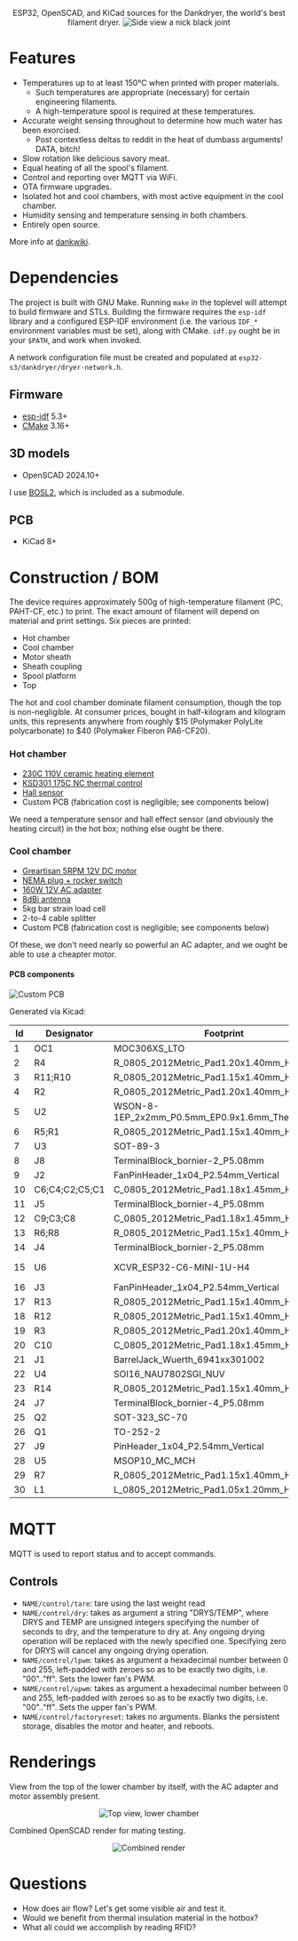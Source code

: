 <p align="center">
ESP32, OpenSCAD, and KiCad sources for the Dankdryer, the world's best filament dryer.
 <img alt="Side view" src="images/render.png"/>
 a nick black joint
</p>

# Features

* Temperatures up to at least 150℃  when printed with proper materials.
  * Such temperatures are appropriate (necessary) for certain engineering filaments.
  * A high-temperature spool is required at these temperatures.
* Accurate weight sensing throughout to determine how much water has been exorcised.
  * Post contextless deltas to reddit in the heat of dumbass arguments! DATA, bitch!
* Slow rotation like delicious savory meat.
* Equal heating of all the spool's filament.
* Control and reporting over MQTT via WiFi.
* OTA firmware upgrades.
* Isolated hot and cool chambers, with most active equipment in the cool chamber.
* Humidity sensing and temperature sensing in both chambers.
* Entirely open source.

More info at [dankwiki](https://nick-black.com/dankwiki/index.php/Dankdryer).

# Dependencies

The project is built with GNU Make.
Running `make` in the toplevel will attempt to build firmware and STLs.
Building the firmware requires the `esp-idf` library and a configured
ESP-IDF environment (i.e. the various `IDF_*` environment variables
must be set), along with CMake. `idf.py` ought be in your `$PATH`,
and work when invoked.

A network configuration file must be created and populated at
`esp32-s3/dankdryer/dryer-network.h`.

## Firmware
* [esp-idf](https://github.com/espressif/esp-idf) 5.3+
* [CMake](https://gitlab.kitware.com/cmake/cmake) 3.16+

## 3D models
* OpenSCAD 2024.10+

I use
[BOSL2](https://github.com/BelfrySCAD/BOSL2), which
is included as a submodule.

## PCB
* KiCad 8+

# Construction / BOM

The device requires approximately 500g of high-temperature filament (PC,
PAHT-CF, etc.) to print. The exact amount of filament will depend on
material and print settings. Six pieces are printed:

 * Hot chamber
 * Cool chamber
 * Motor sheath
 * Sheath coupling
 * Spool platform
 * Top

The hot and cool chamber dominate filament consumption, though
the top is non-negligible. At consumer prices, bought in half-kilogram
and kilogram units, this represents anywhere from roughly $15 (Polymaker
PolyLite polycarbonate) to $40 (Polymaker Fiberon PA6-CF20).

### Hot chamber

* [230C 110V ceramic heating element](https://www.amazon.com/dp/B0BXNPXXYW)
* [KSD301 175C NC thermal control](https://www.aliexpress.us/item/2251832675942217.html)
* [Hall sensor](https://www.digikey.com/en/products/detail/diodes-incorporated/AH3712Q-P-B/19920700)
* Custom PCB (fabrication cost is negligible; see components below)

We need a temperature sensor and hall effect sensor (and obviously the
heating circuit) in the hot box; nothing else ought be there.

### Cool chamber

* [Greartisan 5RPM 12V DC motor](https://www.amazon.com/dp/B072N867G3/)
* [NEMA plug + rocker switch](https://www.amazon.com/ASHATA-Rocker-Switch-Adapter-Printer/dp/B085VSS1F2)
* [160W 12V AC adapter](https://www.amazon.com/gp/product/B0D7GMVK2F)
* [8dBi antenna](https://www.aliexpress.us/item/3256807262687553.html)
* 5kg bar strain load cell
* 2-to-4 cable splitter
* Custom PCB (fabrication cost is negligible; see components below)

Of these, we don't need nearly so powerful an AC adapter, and we ought
be able to use a cheapter motor.

#### PCB components

<img alt="Custom PCB" src="images/pcb.png"/>

Generated via Kicad:

|Id |Designator |Footprint                         |Quantity|Designation|
|---|-----------|----------------------------------|--------|-----------
|  1|OC1|MOC306XS_LTO|1|MOC3063S|
|  2|R4|R_0805_2012Metric_Pad1.20x1.40mm_HandSolder|1|360|
|  3|R11;R10|R_0805_2012Metric_Pad1.15x1.40mm_HandSolder|2|47|
|  4|R2|R_0805_2012Metric_Pad1.20x1.40mm_HandSolder|1|620|
|  5|U2|WSON-8-1EP_2x2mm_P0.5mm_EP0.9x1.6mm_ThermalVias|1|TPS62162DSG|
|  6|R5;R1|R_0805_2012Metric_Pad1.15x1.40mm_HandSolder|2|680|
|  7|U3|SOT-89-3|1|HT7550-1-SOT89|
|  8|J8|TerminalBlock_bornier-2_P5.08mm|1|motor|
|  9|J2|FanPinHeader_1x04_P2.54mm_Vertical|1|upper fan|
| 10|C6;C4;C2;C5;C1|C_0805_2012Metric_Pad1.18x1.45mm_HandSolder|5|10u|
| 11|J5|TerminalBlock_bornier-4_P5.08mm|1|Screw_Terminal_01x04|
| 12|C9;C3;C8|C_0805_2012Metric_Pad1.18x1.45mm_HandSolder|3|0.1u|
| 13|R6;R8|R_0805_2012Metric_Pad1.15x1.40mm_HandSolder|2|4.7k|
| 14|J4|TerminalBlock_bornier-2_P5.08mm|1|heater|
| 15|U6|XCVR_ESP32-C6-MINI-1U-H4|1|ESP32-C6-MINI-1U-H4|
| 16|J3|FanPinHeader_1x04_P2.54mm_Vertical|1|lower fan|
| 17|R13|R_0805_2012Metric_Pad1.15x1.40mm_HandSolder|1|10k|
| 18|R12|R_0805_2012Metric_Pad1.15x1.40mm_HandSolder|1|330|
| 19|R3|R_0805_2012Metric_Pad1.20x1.40mm_HandSolder|1|100|
| 20|C10|C_0805_2012Metric_Pad1.18x1.45mm_HandSolder|1|1u|
| 21|J1|BarrelJack_Wuerth_6941xx301002|1|Barreljack|
| 22|U4|SOI16_NAU7802SGI_NUV|1|NAU7802SGI|
| 23|R14|R_0805_2012Metric_Pad1.15x1.40mm_HandSolder|1|3.3k|
| 24|J7|TerminalBlock_bornier-4_P5.08mm|1|5kg load cell|
| 25|Q2|SOT-323_SC-70|1|SSM3K127TU|
| 26|Q1|TO-252-2|1|BT136S-800E|
| 27|J9|PinHeader_1x04_P2.54mm_Vertical|1|Conn_01x04|
| 28|U5|MSOP10_MC_MCH|1|EMC2302|
| 29|R7|R_0805_2012Metric_Pad1.15x1.40mm_HandSolder|1|1.62k|
| 30|L1|L_0805_2012Metric_Pad1.05x1.20mm_HandSolder|1|2.2u|

# MQTT

MQTT is used to report status and to accept commands.

## Controls

* `NAME/control/tare`: tare using the last weight read
* `NAME/control/dry`: takes as argument a string "DRYS/TEMP", where DRYS and TEMP are unsigned integers
    specifying the number of seconds to dry, and the temperature to dry at. Any ongoing drying operation
    will be replaced with the newly specified one. Specifying zero for DRYS will cancel any ongoing
    drying operation.
* `NAME/control/lpwm`: takes as argument a hexadecimal number between 0 and 255, left-padded with zeroes
    so as to be exactly two digits, i.e. "00".."ff". Sets the lower fan's PWM.
* `NAME/control/upwm`: takes as argument a hexadecimal number between 0 and 255, left-padded with zeroes
    so as to be exactly two digits, i.e. "00".."ff". Sets the upper fan's PWM.
* `NAME/control/factoryreset`: takes no arguments. Blanks the persistent storage, disables the motor
    and heater, and reboots.

# Renderings

View from the top of the lower chamber by itself, with the AC
adapter and motor assembly present.

<p align="center">
<img alt="Top view, lower chamber" src="images/topview-croom.png"/>
</p>

Combined OpenSCAD render for mating testing.

<p align="center">
 <img alt="Combined render" src="images/stl.png"/>
</p>

# Questions

* How does air flow? Let's get some visible air and test it.
* Would we benefit from thermal insulation material in the hotbox?
* What all could we accomplish by reading RFID?
